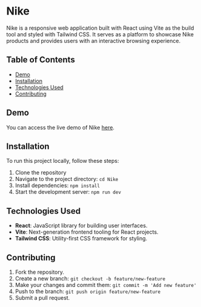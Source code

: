 # Nike

Nike is a responsive web application built with React using Vite as the build tool and styled with Tailwind CSS. It serves as a platform to showcase Nike products and provides users with an interactive browsing experience.

## Table of Contents

- [Demo](#demo)
- [Installation](#installation)
- [Technologies Used](#technologies-used)
- [Contributing](#contributing)
## Demo

You can access the live demo of Nike [here](https://mehdiboutab.github.io/Nike/).


## Installation

To run this project locally, follow these steps:

1. Clone the repository
2. Navigate to the project directory: `cd Nike`
3. Install dependencies: `npm install`
4. Start the development server: `npm run dev`


## Technologies Used

- **React**: JavaScript library for building user interfaces.
- **Vite**: Next-generation frontend tooling for React projects.
- **Tailwind CSS**: Utility-first CSS framework for styling.

## Contributing

1. Fork the repository.
2. Create a new branch: `git checkout -b feature/new-feature`
3. Make your changes and commit them: `git commit -m 'Add new feature'`
4. Push to the branch: `git push origin feature/new-feature`
5. Submit a pull request.

